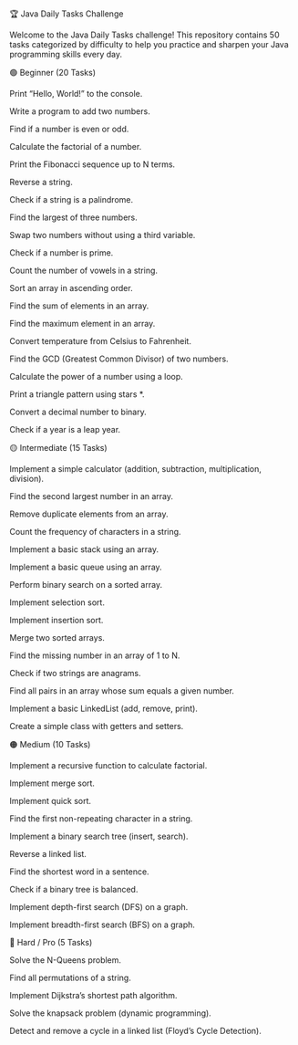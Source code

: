 🏆 Java Daily Tasks Challenge

Welcome to the Java Daily Tasks challenge! This repository contains 50 tasks categorized by difficulty to help you practice and sharpen your Java programming skills every day.

🟢 Beginner (20 Tasks)

Print “Hello, World!” to the console.

Write a program to add two numbers.

Find if a number is even or odd.

Calculate the factorial of a number.

Print the Fibonacci sequence up to N terms.

Reverse a string.

Check if a string is a palindrome.

Find the largest of three numbers.

Swap two numbers without using a third variable.

Check if a number is prime.

Count the number of vowels in a string.

Sort an array in ascending order.

Find the sum of elements in an array.

Find the maximum element in an array.

Convert temperature from Celsius to Fahrenheit.

Find the GCD (Greatest Common Divisor) of two numbers.

Calculate the power of a number using a loop.

Print a triangle pattern using stars *.

Convert a decimal number to binary.

Check if a year is a leap year.

🟡 Intermediate (15 Tasks)

Implement a simple calculator (addition, subtraction, multiplication, division).

Find the second largest number in an array.

Remove duplicate elements from an array.

Count the frequency of characters in a string.

Implement a basic stack using an array.

Implement a basic queue using an array.

Perform binary search on a sorted array.

Implement selection sort.

Implement insertion sort.

Merge two sorted arrays.

Find the missing number in an array of 1 to N.

Check if two strings are anagrams.

Find all pairs in an array whose sum equals a given number.

Implement a basic LinkedList (add, remove, print).

Create a simple class with getters and setters.

🟠 Medium (10 Tasks)

Implement a recursive function to calculate factorial.

Implement merge sort.

Implement quick sort.

Find the first non-repeating character in a string.

Implement a binary search tree (insert, search).

Reverse a linked list.

Find the shortest word in a sentence.

Check if a binary tree is balanced.

Implement depth-first search (DFS) on a graph.

Implement breadth-first search (BFS) on a graph.

🔴 Hard / Pro (5 Tasks)

Solve the N-Queens problem.

Find all permutations of a string.

Implement Dijkstra’s shortest path algorithm.

Solve the knapsack problem (dynamic programming).

Detect and remove a cycle in a linked list (Floyd’s Cycle Detection).